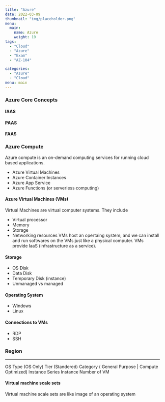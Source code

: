 ```yaml
---
title: "Azure"
date: 2022-03-09
thumbnail: "img/placeholder.png"
menu:
  main:
    name: Azure
    weight: 10
tags:
  - "Cloud"
  - "Azure"
  - "Exam" 
  - "AZ-104" 

categories:
  - "Azure" 
  - "Cloud" 
menu: main
---
```



### Azure Core Concepts

#### IAAS
#### PAAS
#### FAAS

### Azure Compute
Azure compute is an on-demand computing services for running cloud based applications.
<!--more-->

* Azure Virtual Machines
* Azure Container Instances
* Azure App Service
* Azure Functions (or serverless computing)



#### Azure Virtual Machines (VMs)

Virtual Machines are virtual computer systems. They include 
* Virtual processor 
* Memory
* Storage
* Networking resources
VMs host an opertaing system, and we can install and run softwares on the VMs just like a physical computer.
VMs provide IaaS (infrastructure as a service).

#### Storage
 * OS Disk
 * Data Disk
 * Temporary Disk (instance)
 * Unmanaged vs managed
 #### Operating System
 * Windows
 * Linux
 #### Connections to VMs
 * RDP
 * SSH

 



### Region
------
OS
Type (OS Only)
Tier (Standered)
Category ( General Purpose | Compute Optimized)
Instance Series
Instance
Number of VM



#### Virtual machine scale sets
 Virtual machine scale sets are like image  of an operating system

